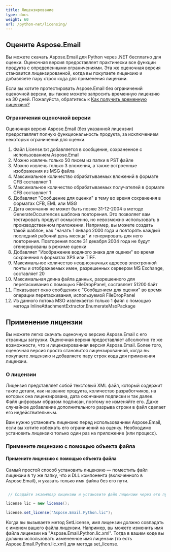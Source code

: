 ```yaml
---
title: Лицензирование
type: docs
weight: 60
url: /python-net/licensing/
---
```



## **Оцените Aspose.Email**
Вы можете скачать Aspose.Email для Python через .NET бесплатно для оценки. Оценочная версия предоставляет практически все функции продукта с определенными ограничениями. Эта же оценочная версия становится лицензированной, когда вы покупаете лицензию и добавляете пару строк кода для применения лицензии.

Если вы хотите протестировать Aspose.Email без ограничений оценочной версии, вы также можете запросить временную лицензию на 30 дней. Пожалуйста, обратитесь к [Как получить временную лицензию?](https://purchase.aspose.com/temporary-license)
### **Ограничения оценочной версии**
Оценочная версия Aspose.Email (без указанной лицензии) предоставляет полную функциональность продукта, за исключением некоторых ограничений для оценки.

1. Файл License.txt добавляется в сообщение, сохраненное с использованием Aspose.Email
1. Можно извлечь только 50 писем из папки в PST файле
1. Можно извлечь только 3 вложения, а также встроенные изображения из MSG файла
1. Максимальное количество обрабатываемых вложений в формате CFB составляет 1
1. Максимальное количество обрабатываемых получателей в формате CFB составляет 1
1. Добавляет "Сообщение для оценки" в тему во время сохранения в форматах CFB, EML или MSG
1. Дата окончания не может быть позже 31-12-2004 в методе GenerateOccurrences шаблона повторения. Это позволяет вам тестировать продукт осмысленно, но невозможно использовать в производственном приложении. Например, вы можете создать такой шаблон, как "начать 1 января 2000 года и повторять каждый последний рабочий день месяца" и генерировать для него повторения. Повторения после 31 декабря 2004 года не будут сгенерированы в режиме оценки
1. Добавляет "Изображение водяного знака для оценки" во время сохранения в форматах XPS или TIFF.
1. Максимальное количество неоднозначных адресов электронной почты и отображаемых имен, разрешенных сервером MS Exchange, составляет 20
1. Максимальная длина файла данных, разрешенного для перетаскивания с помощью FileDropPanel, составляет 51200 байт
1. Показывает окно сообщения с "Сообщением для оценки" во время операции перетаскивания, используемой FileDropPanel
1. Из данного потока MSO извлекается только 1 файл с помощью метода InlineAttachmentExtractor.EnumerateMsoPackage
## **Применение лицензии**
Вы можете легко скачать оценочную версию Aspose.Email с его страницы загрузки. Оценочная версия предоставляет абсолютно те же возможности, что и лицензированная версия Aspose.Email. Более того, оценочная версия просто становится лицензированной, когда вы покупаете лицензию и добавляете пару строк кода для применения лицензии.
### **О лицензии**
Лицензия представляет собой текстовый XML файл, который содержит такие детали, как название продукта, количество разработчиков, на которых она лицензирована, дата окончания подписки и так далее. Файл цифровым образом подписан, поэтому не изменяйте его. Даже случайное добавление дополнительного разрыва строки в файл сделает его недействительным.

Вам нужно установить лицензию перед использованием Aspose.Email, если вы хотите избежать его ограничений на оценку. Необходимо установить лицензию только один раз на приложение (или процесс).
### **Примените лицензию с помощью объекта файла**
#### **Примените лицензию с помощью объекта файла**
Самый простой способ установить лицензию — поместить файл лицензии в ту же папку, что и DLL компонента (включенного в Aspose.Email), и указать только имя файла без его пути.

``` java

 // Создайте экземпляр лицензии и установите файл лицензии через его путь

license lic = new license();

license.set_license("Aspose.Email.Python.lic");

```

Когда вы вызываете метод SetLicense, имя лицензии должно совпадать с именем вашего файла лицензии. Например, вы можете изменить имя файла лицензии на "Aspose.Email.Python.lic.xml". Тогда в вашем коде вы должны использовать измененное имя лицензии (то есть Aspose.Email.Python.lic.xml) для метода set_license.